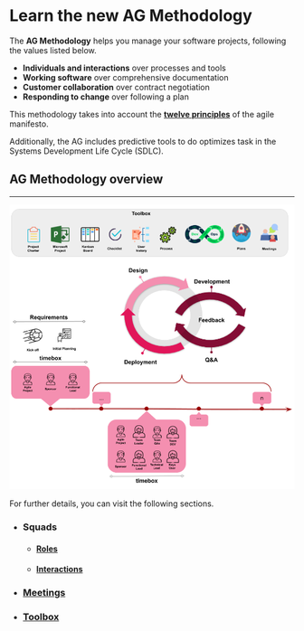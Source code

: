 # Learn the new AG Methodology

The **AG Methodology** helps you manage your software projects, following the values listed below.

* **Individuals and interactions** over processes and tools
* **Working software** over comprehensive documentation
* **Customer collaboration** over contract negotiation
* **Responding to change** over following a plan

This methodology takes into account the [**twelve principles**](https://www.projectmanagement.com/wikis/295395/Agile-Manifesto-Values-and-Principles) of the agile manifesto.

Additionally, the AG includes predictive tools to do optimizes task in the Systems Development Life Cycle (SDLC).


## AG Methodology overview
***
![image](img/ecosystem_methodology.png)

For further details, you can visit the following sections.

* ### Squads
 
    * #### [**Roles**](roles/roles.md)
  
    * #### [**Interactions**](roles/Interactions.md)
  
* ### [**Meetings**](meetings/meetings.md)
* ### [**Toolbox**](toolbox/toolbox.md)